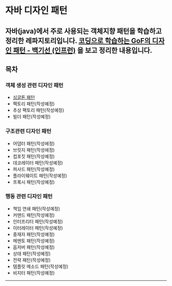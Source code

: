 # 자바 디자인 패턴

자바(java)에서 주로 사용되는 객체지향 패턴을 학습하고 정리한 레파지토리입니다.
[코딩으로 학습하는 GoF의 디자인 패턴 - 백기선 (인프런)](https://www.inflearn.com/course/%EB%94%94%EC%9E%90%EC%9D%B8-%ED%8C%A8%ED%84%B4/dashboard)
을 보고 정리한 내용입니다.
---

## 목차
### 객체 생성 관련 디자인 패턴
- [싱글톤 패턴](./src/main/com/siru/singleton/README.md)
- 팩토리 패턴(작성예정)
- 추상 팩토리 패턴(작성예정)
- 빌더 패턴(작성예정)
### 구조관련 디자인 패턴
- 어댑터 패턴(작성에정)
- 브릿지 패턴(작성에정)
- 컵포짓 패턴(작성예정)
- 데코레이터 패턴(작성예정)
- 퍼사드 패턴(작성예정)
- 플라이웨이트 패턴(작성예정)
- 프록시 패턴(작성예정)
### 행동 관련 디자인 패턴
- 책임 연쇄 패턴(작성예정)
- 커맨드 패턴(작성예정)
- 인터프리터 패턴(작성예정)
- 이터레이터 패턴(작성예정)
- 중재자 패턴(작성예정)
- 메멘토 패턴(작성예정)
- 옵저버 패턴(작성예정)
- 상태 패턴(작성예정)
- 전략 패턴(작성예정)
- 템플릿 메소드 패턴(작성예정)
- 비지터 패턴(작성예정)
---